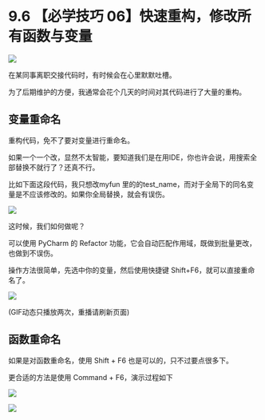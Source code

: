 # 9.6 【必学技巧 06】快速重构，修改所有函数与变量

![](http://image.iswbm.com/20200804124133.png)

在某同事离职交接代码时，有时候会在心里默默吐槽。

为了后期维护的方便，我通常会花个几天的时间对其代码进行了大量的重构。

## 变量重命名

重构代码，免不了要对变量进行重命名。

如果一个一个改，显然不太智能，要知道我们是在用IDE，你也许会说，用搜索全部替换不就行了？还真不行。

比如下面这段代码，我只想改myfun 里的的test_name，而对于全局下的同名变量是不应该修改的。如果你全局替换，就会有误伤。

![](http://image.iswbm.com/20190629211910.png)

这时候，我们如何做呢？

可以使用 PyCharm 的 Refactor 功能，它会自动匹配作用域，既做到批量更改，也做到不误伤。

操作方法很简单，先选中你的变量，然后使用快捷键 Shift+F6，就可以直接重命名了。

![](https://i.loli.net/2019/06/29/5d1764b94d11128912.gif)

(GIF动态只播放两次，重播请刷新页面)

## 函数重命名

如果是对函数重命名，使用 Shift + F6 也是可以的，只不过要点很多下。

更合适的方法是使用 Command + F6，演示过程如下

![](http://image.iswbm.com/rename.gif)

![](http://image.iswbm.com/20200607174235.png)